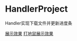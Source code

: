 # HandlerProject
Handler实现下载文件并更新进度条

[展示效果](http://images.cnblogs.com/cnblogs_com/dashucoding/1247529/o_QQ%E6%88%AA%E5%9B%BE20180702161609.png)
[打地鼠展示效果](http://images.cnblogs.com/cnblogs_com/dashucoding/1247529/o_QQ%E6%88%AA%E5%9B%BE20180702174452.png)
